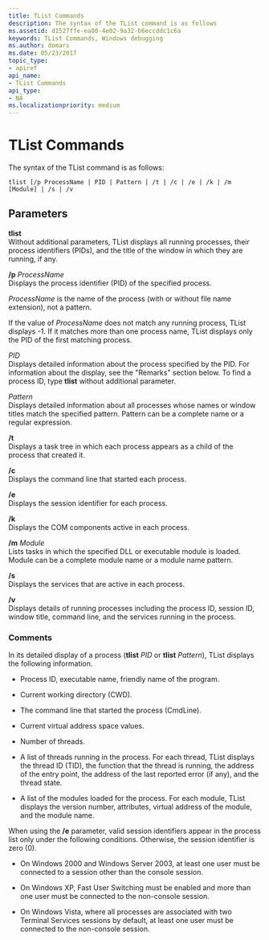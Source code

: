 ```yaml
---
title: TList Commands
description: The syntax of the TList command is as follows
ms.assetid: d1527ffe-ea80-4e02-9a32-b6eccddc1c6a
keywords: TList Commands, Windows debugging
ms.author: domars
ms.date: 05/23/2017
topic_type:
- apiref
api_name:
- TList Commands
api_type:
- NA
ms.localizationpriority: medium
---
```


# TList Commands


The syntax of the TList command is as follows:

```dbgcmd
tlist [/p ProcessName | PID | Pattern | /t | /c | /e | /k | /m [Module] | /s | /v
```

## <span id="ddk_tlist_commands_dtools"></span><span id="DDK_TLIST_COMMANDS_DTOOLS"></span>Parameters


<span id="_______tlist______"></span><span id="_______TLIST______"></span> **tlist**   
Without additional parameters, TList displays all running processes, their process identifiers (PIDs), and the title of the window in which they are running, if any.

<span id="________p_______ProcessName______"></span><span id="________p_______processname______"></span><span id="________P_______PROCESSNAME______"></span> **/p** *ProcessName*   
Displays the process identifier (PID) of the specified process.

*ProcessName* is the name of the process (with or without file name extension), not a pattern.

If the value of *ProcessName* does not match any running process, TList displays -1. If it matches more than one process name, TList displays only the PID of the first matching process.

<span id="_______PID______"></span><span id="_______pid______"></span> *PID*   
Displays detailed information about the process specified by the PID. For information about the display, see the "Remarks" section below. To find a process ID, type **tlist** without additional parameter.

<span id="_______Pattern______"></span><span id="_______pattern______"></span><span id="_______PATTERN______"></span> *Pattern*   
Displays detailed information about all processes whose names or window titles match the specified pattern. Pattern can be a complete name or a regular expression.

<span id="________t______"></span><span id="________T______"></span> **/t**   
Displays a task tree in which each process appears as a child of the process that created it.

<span id="________c______"></span><span id="________C______"></span> **/c**   
Displays the command line that started each process.

<span id="________e______"></span><span id="________E______"></span> **/e**   
Displays the session identifier for each process.

<span id="________k______"></span><span id="________K______"></span> **/k**   
Displays the COM components active in each process.

<span id="________m_______Module______"></span><span id="________m_______module______"></span><span id="________M_______MODULE______"></span> **/m** *Module*   
Lists tasks in which the specified DLL or executable module is loaded. Module can be a complete module name or a module name pattern.

<span id="________s______"></span><span id="________S______"></span> **/s**   
Displays the services that are active in each process.

<span id="________v______"></span><span id="________V______"></span> **/v**   
Displays details of running processes including the process ID, session ID, window title, command line, and the services running in the process.

### <span id="comments"></span><span id="COMMENTS"></span>Comments

In its detailed display of a process (**tlist** *PID* or **tlist** *Pattern*), TList displays the following information.

-   Process ID, executable name, friendly name of the program.

-   Current working directory (CWD).

-   The command line that started the process (CmdLine).

-   Current virtual address space values.

-   Number of threads.

-   A list of threads running in the process. For each thread, TList displays the thread ID (TID), the function that the thread is running, the address of the entry point, the address of the last reported error (if any), and the thread state.

-   A list of the modules loaded for the process. For each module, TList displays the version number, attributes, virtual address of the module, and the module name.

When using the **/e** parameter, valid session identifiers appear in the process list only under the following conditions. Otherwise, the session identifier is zero (0).

-   On Windows 2000 and Windows Server 2003, at least one user must be connected to a session other than the console session.

-   On Windows XP, Fast User Switching must be enabled and more than one user must be connected to the non-console session.

-   On Windows Vista, where all processes are associated with two Terminal Services sessions by default, at least one user must be connected to the non-console session.

 

 





